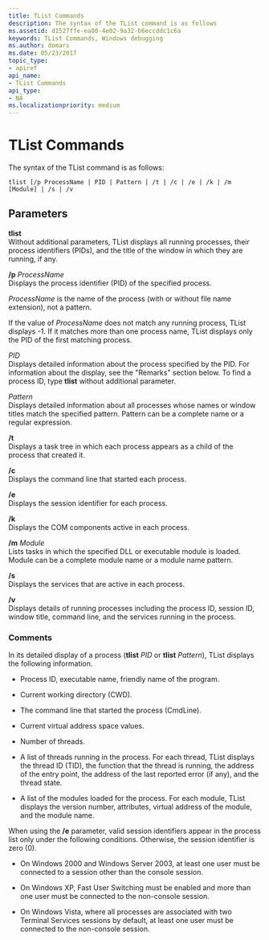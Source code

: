 ```yaml
---
title: TList Commands
description: The syntax of the TList command is as follows
ms.assetid: d1527ffe-ea80-4e02-9a32-b6eccddc1c6a
keywords: TList Commands, Windows debugging
ms.author: domars
ms.date: 05/23/2017
topic_type:
- apiref
api_name:
- TList Commands
api_type:
- NA
ms.localizationpriority: medium
---
```


# TList Commands


The syntax of the TList command is as follows:

```dbgcmd
tlist [/p ProcessName | PID | Pattern | /t | /c | /e | /k | /m [Module] | /s | /v
```

## <span id="ddk_tlist_commands_dtools"></span><span id="DDK_TLIST_COMMANDS_DTOOLS"></span>Parameters


<span id="_______tlist______"></span><span id="_______TLIST______"></span> **tlist**   
Without additional parameters, TList displays all running processes, their process identifiers (PIDs), and the title of the window in which they are running, if any.

<span id="________p_______ProcessName______"></span><span id="________p_______processname______"></span><span id="________P_______PROCESSNAME______"></span> **/p** *ProcessName*   
Displays the process identifier (PID) of the specified process.

*ProcessName* is the name of the process (with or without file name extension), not a pattern.

If the value of *ProcessName* does not match any running process, TList displays -1. If it matches more than one process name, TList displays only the PID of the first matching process.

<span id="_______PID______"></span><span id="_______pid______"></span> *PID*   
Displays detailed information about the process specified by the PID. For information about the display, see the "Remarks" section below. To find a process ID, type **tlist** without additional parameter.

<span id="_______Pattern______"></span><span id="_______pattern______"></span><span id="_______PATTERN______"></span> *Pattern*   
Displays detailed information about all processes whose names or window titles match the specified pattern. Pattern can be a complete name or a regular expression.

<span id="________t______"></span><span id="________T______"></span> **/t**   
Displays a task tree in which each process appears as a child of the process that created it.

<span id="________c______"></span><span id="________C______"></span> **/c**   
Displays the command line that started each process.

<span id="________e______"></span><span id="________E______"></span> **/e**   
Displays the session identifier for each process.

<span id="________k______"></span><span id="________K______"></span> **/k**   
Displays the COM components active in each process.

<span id="________m_______Module______"></span><span id="________m_______module______"></span><span id="________M_______MODULE______"></span> **/m** *Module*   
Lists tasks in which the specified DLL or executable module is loaded. Module can be a complete module name or a module name pattern.

<span id="________s______"></span><span id="________S______"></span> **/s**   
Displays the services that are active in each process.

<span id="________v______"></span><span id="________V______"></span> **/v**   
Displays details of running processes including the process ID, session ID, window title, command line, and the services running in the process.

### <span id="comments"></span><span id="COMMENTS"></span>Comments

In its detailed display of a process (**tlist** *PID* or **tlist** *Pattern*), TList displays the following information.

-   Process ID, executable name, friendly name of the program.

-   Current working directory (CWD).

-   The command line that started the process (CmdLine).

-   Current virtual address space values.

-   Number of threads.

-   A list of threads running in the process. For each thread, TList displays the thread ID (TID), the function that the thread is running, the address of the entry point, the address of the last reported error (if any), and the thread state.

-   A list of the modules loaded for the process. For each module, TList displays the version number, attributes, virtual address of the module, and the module name.

When using the **/e** parameter, valid session identifiers appear in the process list only under the following conditions. Otherwise, the session identifier is zero (0).

-   On Windows 2000 and Windows Server 2003, at least one user must be connected to a session other than the console session.

-   On Windows XP, Fast User Switching must be enabled and more than one user must be connected to the non-console session.

-   On Windows Vista, where all processes are associated with two Terminal Services sessions by default, at least one user must be connected to the non-console session.

 

 





